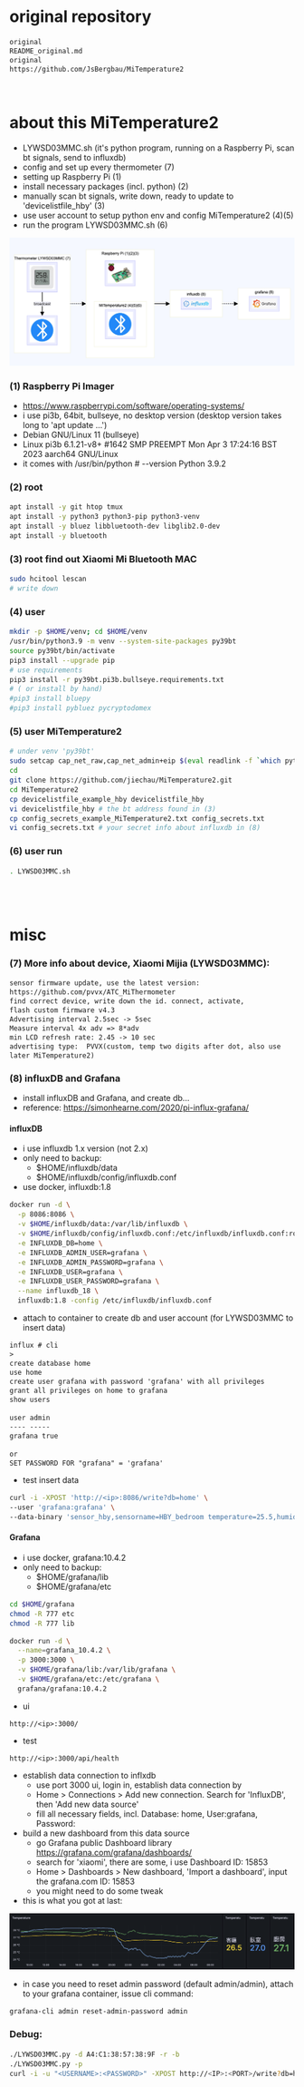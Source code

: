 # original repository

```
original 
README_original.md
original
https://github.com/JsBergbau/MiTemperature2
```

<br/>

# about this MiTemperature2

- LYWSD03MMC.sh (it's python program, running on a Raspberry Pi, scan bt signals, send to influxdb)
- config and set up every thermometer (7)
- setting up Raspberry Pi (1)
- install necessary packages (incl. python) (2)
- manually scan bt signals, write down, ready to update to 'devicelistfile_hby' (3) 
- use user account to setup python env and config MiTemperature2 (4)(5)
- run the program LYWSD03MMC.sh (6)

![from repo](img/img0.png)


### (1) Raspberry Pi Imager

- https://www.raspberrypi.com/software/operating-systems/
- i use pi3b, 64bit, bullseye, no desktop version (desktop version takes long to 'apt update ...')
- Debian GNU/Linux 11 (bullseye)
- Linux pi3b 6.1.21-v8+ #1642 SMP PREEMPT Mon Apr  3 17:24:16 BST 2023 aarch64 GNU/Linux
- it comes with /usr/bin/python # --version Python 3.9.2

### (2) root
```bash
apt install -y git htop tmux
apt install -y python3 python3-pip python3-venv
apt install -y bluez libbluetooth-dev libglib2.0-dev
apt install -y bluetooth 
```

### (3) root find out Xiaomi Mi Bluetooth MAC
```bash
sudo hcitool lescan
# write down 
```

### (4) user
```bash
mkdir -p $HOME/venv; cd $HOME/venv
/usr/bin/python3.9 -m venv --system-site-packages py39bt
source py39bt/bin/activate
pip3 install --upgrade pip
# use requirements
pip3 install -r py39bt.pi3b.bullseye.requirements.txt
# ( or install by hand)
#pip3 install bluepy
#pip3 install pybluez pycryptodomex
```

### (5) user MiTemperature2
```bash
# under venv 'py39bt'
sudo setcap cap_net_raw,cap_net_admin+eip $(eval readlink -f `which python3`)
cd
git clone https://github.com/jiechau/MiTemperature2.git
cd MiTemperature2
cp devicelistfile_example_hby devicelistfile_hby
vi devicelistfile_hby # the bt address found in (3)
cp config_secrets_example_MiTemperature2.txt config_secrets.txt
vi config_secrets.txt # your secret info about influxdb in (8)
```

### (6) user run
```bash
. LYWSD03MMC.sh
```

<br/><br/>

# misc


### (7) More info about device, Xiaomi Mijia (LYWSD03MMC):
```
sensor firmware update, use the latest version:
https://github.com/pvvx/ATC_MiThermometer 
find correct device, write down the id. connect, activate,
flash custom firmware v4.3
Advertising interval 2.5sec -> 5sec 
Measure interval 4x adv => 8*adv
min LCD refresh rate: 2.45 -> 10 sec
advertising type:  PVVX(custom, temp two digits after dot, also use later MiTemperature2)
```

### (8) influxDB and Grafana

- install influxDB and Grafana, and create db...
- reference: https://simonhearne.com/2020/pi-influx-grafana/

#### influxDB

- i use influxdb 1.x version (not 2.x)
- only need to backup:
    - $HOME/influxdb/data
    - $HOME/influxdb/config/influxdb.conf
- use docker, influxdb:1.8
```bash
docker run -d \
  -p 8086:8086 \
  -v $HOME/influxdb/data:/var/lib/influxdb \
  -v $HOME/influxdb/config/influxdb.conf:/etc/influxdb/influxdb.conf:ro \
  -e INFLUXDB_DB=home \
  -e INFLUXDB_ADMIN_USER=grafana \
  -e INFLUXDB_ADMIN_PASSWORD=grafana \
  -e INFLUXDB_USER=grafana \
  -e INFLUXDB_USER_PASSWORD=grafana \
  --name influxdb_18 \
  influxdb:1.8 -config /etc/influxdb/influxdb.conf
```
- attach to container to create db and user account (for LYWSD03MMC to insert data)
```
influx # cli 
>
create database home
use home
create user grafana with password 'grafana' with all privileges
grant all privileges on home to grafana
show users

user admin
---- -----
grafana true

or
SET PASSWORD FOR "grafana" = 'grafana'
```

- test insert data
```bash
curl -i -XPOST 'http://<ip>:8086/write?db=home' \
--user 'grafana:grafana' \
--data-binary 'sensor_hby,sensorname=HBY_bedroom temperature=25.5,humidity=68,voltage=2.998' 
```

#### Grafana

- i use docker, grafana:10.4.2
- only need to backup:
    - $HOME/grafana/lib
    - $HOME/grafana/etc
```bash
cd $HOME/grafana
chmod -R 777 etc
chmod -R 777 lib
```
```bash
docker run -d \
  --name=grafana_10.4.2 \
  -p 3000:3000 \
  -v $HOME/grafana/lib:/var/lib/grafana \
  -v $HOME/grafana/etc:/etc/grafana \
  grafana/grafana:10.4.2
```

- ui
```
http://<ip>:3000/
```

- test
```
http://<ip>:3000/api/health
```

- establish data connection to inflxdb
    - use port 3000 ui, login in, establish data connection by
    - Home > Connections > Add new connection. Search for 'InfluxDB', then 'Add new data source'
    - fill all necessary fields, incl. Database: home, User:grafana, Password:<pass>
- build a new dashboard from this data source
    - go Grafana public Dashboard library https://grafana.com/grafana/dashboards/
    - search for 'xiaomi', there are some, i use Dashboard ID: 15853 
    - Home > Dashboards > New dashboard, 'Import a dashboard', input the grafana.com ID: 15853 
    - you might need to do some tweak
- this is what you got at last:

![from repo](img/img3.png)

- in case you need to reset admin password (default admin/admin), attach to your grafana container, issue cli command:
```bash
grafana-cli admin reset-admin-password admin
```







### Debug:
```bash
./LYWSD03MMC.py -d A4:C1:38:57:38:9F -r -b
./LYWSD03MMC.py -p
curl -i -u "<USERNAME>:<PASSWORD>" -XPOST http://<IP>:<PORT>/write?db=home\&precision=s --data-binary "sensor_hby,sensorname=HBY_livingroom temperature=28.3,humidity=77,voltage=2.95"
```
